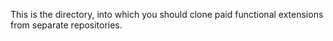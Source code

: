 This is the directory, into which you should clone paid functional extensions from separate repositories.
